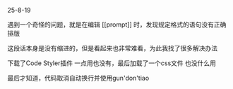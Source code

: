 25-8-19

遇到一个奇怪的问题，就是在编辑 [[prompt]] 时，发现规定格式的语句没有正确排版

这段话本身是没有缩进的，但是看起来也非常难看，为此我找了很多解决办法

下载了Code Styler插件 一点用也没有，最后加载了一个css文件 也没什么用

最后才知道，代码取消自动换行并使用gun'don'tiao